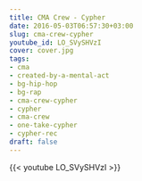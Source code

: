 ```yaml
---
title: CMA Crew - Cypher
date: 2016-05-03T06:57:30+03:00
slug: cma-crew-cypher
youtube_id: LO_SVySHVzI
cover: cover.jpg
tags:
- cma
- created-by-a-mental-act
- bg-hip-hop
- bg-rap
- cma-crew-cypher
- cypher
- cma-crew
- one-take-cypher
- cypher-rec
draft: false
---
```


{{< youtube LO_SVySHVzI >}}
